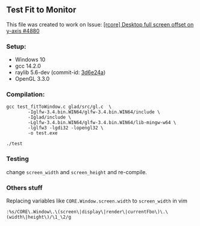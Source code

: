 ## Test Fit to Monitor

This file was created to work on Issue: [[rcore] Desktop full screen offset on y-axis #4880](https://github.com/raysan5/raylib/issues/4880)

### Setup:
- Windows 10
- gcc 14.2.0
- raylib 5.6-dev (commit-id: [3d6e24a](https://github.com/raysan5/raylib/tree/3d6e24af4fb1a16982185f61704202c4f009fc51)) 
- OpenGL 3.3.0 

### Compilation:
```
gcc test_fitToWindow.c glad/src/gl.c  \
        -Iglfw-3.4.bin.WIN64/glfw-3.4.bin.WIN64/include \
        -Iglad/include \
        -Lglfw-3.4.bin.WIN64/glfw-3.4.bin.WIN64/lib-mingw-w64 \
        -lglfw3 -lgdi32 -lopengl32 \
        -o test.exe

./test
```
### Testing
change `screen_width` and `screen_height` and re-compile.

### Others stuff
Replacing variables like `CORE.Window.screen.width` to `screen_width` in vim
```regex
:%s/CORE\.Window\.\(screen\|display\|render\|currentFbo\)\.\(width\|height\)/\1_\2/g
```